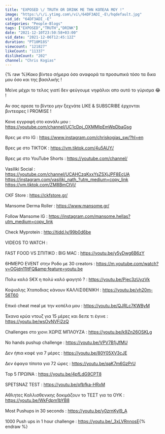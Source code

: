 ```yaml
---
title: "EXPOSED \/ TRUTH OR DRINK ΜΕ ΤΗΝ ΚΟΠΕΛΑ ΜΟΥ !"
image: "https:\/\/i.ytimg.com\/vi\/64DF3ADI_-E\/hqdefault.jpg"
vid_id: "64DF3ADI_-E"
categories: "People-Blogs"
tags: ["EXPOSED","TRUTH","DRINK"]
date: "2021-12-10T23:50:58+03:00"
vid_date: "2021-12-06T12:45:12Z"
duration: "PT10M18S"
viewcount: "121827"
likeCount: "11337"
dislikeCount: "202"
channel: "Chris Kogias"
---
```

{% raw %}Κακο βίντεο σήμερα όσο αναφορά τα προσωπικά τόσο τα δικα μου όσο και της βασιλικής !<br /><br />Μείνε μέχρι το τελος γιατί δεν φεύγουμε νηφάλιοι απο αυτό το γύρισμα 😂 !<br /><br />Αν σας αρεσε το βίντεο μην ξεχνάτε LIKE &amp; SUBSCRIBE έρχονται βιντεαρες I PROMISE !<br /><br />Κανε εγγραφή στο κανάλι μου : <a rel="nofollow" target="blank" href="https://youtube.com/channel/UC1cDpj_OXMMlpEmWpDbaGsg">https://youtube.com/channel/UC1cDpj_OXMMlpEmWpDbaGsg</a><br /><br />Βρες με στο IG  : <a rel="nofollow" target="blank" href="https://www.instagram.com/chriskogias_sw/?hl=en">https://www.instagram.com/chriskogias_sw/?hl=en</a><br /><br />Βρες με στο ΤΙΚΤΟΚ : <a rel="nofollow" target="blank" href="https://vm.tiktok.com/4u5AUY/">https://vm.tiktok.com/4u5AUY/</a><br /><br />Βρες με στο YouTube Shorts : <a rel="nofollow" target="blank" href="https://youtube.com/channel/">https://youtube.com/channel/</a><br /><br />Vasiliki Social : <a rel="nofollow" target="blank" href="https://youtube.com/channel/UCAHCzqKxxYsZSXjJPF8EcUA">https://youtube.com/channel/UCAHCzqKxxYsZSXjJPF8EcUA</a><br /><a rel="nofollow" target="blank" href="https://instagram.com/vasiliki_nath_?utm_medium=copy_link">https://instagram.com/vasiliki_nath_?utm_medium=copy_link</a><br /><a rel="nofollow" target="blank" href="https://vm.tiktok.com/ZM8BmCtVj/">https://vm.tiktok.com/ZM8BmCtVj/</a><br /><br />CKF Store : <a rel="nofollow" target="blank" href="https://ckfstore.gr/">https://ckfstore.gr/</a><br /><br />Mansome Derma Roller : <a rel="nofollow" target="blank" href="https://www.mansome.gr/">https://www.mansome.gr/</a><br /><br />Follow Mansome IG : <a rel="nofollow" target="blank" href="https://instagram.com/mansome.hellas?utm_medium=copy_link">https://instagram.com/mansome.hellas?utm_medium=copy_link</a><br /><br />Check Myprotein : <a rel="nofollow" target="blank" href="http://tidd.ly/99b0d6be">http://tidd.ly/99b0d6be</a><br /><br />VIDEOS TO WATCH :<br /><br />FAST FOOD VS ΣΠΙΤΙΚΟ : BIG MAC : <a rel="nofollow" target="blank" href="https://youtu.be/y5yDwg6B6zY">https://youtu.be/y5yDwg6B6zY</a><br /><br />6ΗΜΕΡΟ EVENT στην Ροδο με 30 creatοrs : <a rel="nofollow" target="blank" href="https://m.youtube.com/watch?v=OGjdn11ItFQ&amp;feature=youtu.be">https://m.youtube.com/watch?v=OGjdn11ItFQ&amp;feature=youtu.be</a><br /><br />Πολυ καλό S€X η πολύ καλό φαγητό ? : <a rel="nofollow" target="blank" href="https://youtu.be/Pjec3zUyzVk">https://youtu.be/Pjec3zUyzVk</a><br /><br />Κοψιαλης Χταποδιας κάνουν ΚΑΛΛΙΣΘΕΝΙΚΗ : <a rel="nofollow" target="blank" href="https://youtu.be/vh20m-56T60">https://youtu.be/vh20m-56T60</a><br /><br />Επικό cheat meal με την κοπέλα μου : <a rel="nofollow" target="blank" href="https://youtu.be/QJRLc7KWByM">https://youtu.be/QJRLc7KWByM</a><br /><br />Έκανα κρύα ντουζ για 15 μέρες και δειτε τι έγινε : <a rel="nofollow" target="blank" href="https://youtu.be/wsOvNVFi2zQ">https://youtu.be/wsOvNVFi2zQ</a><br /><br />Challenges στο χιονι ΧΩΡΙΣ ΜΠΛΟΥΖΑ : <a rel="nofollow" target="blank" href="https://youtu.be/k9Zn26OSKLg">https://youtu.be/k9Zn26OSKLg</a><br /><br />No hands pushup challenge : <a rel="nofollow" target="blank" href="https://youtu.be/VPV7B1jJfMU">https://youtu.be/VPV7B1jJfMU</a><br /><br />Δεν ήπια καφέ για 7 μέρες : <a rel="nofollow" target="blank" href="https://youtu.be/80Y05XV3cJE">https://youtu.be/80Y05XV3cJE</a><br /><br />Δεν έφαγα τίποτα για 72 ώρες : <a rel="nofollow" target="blank" href="https://youtu.be/qaK7m6GzPrU">https://youtu.be/qaK7m6GzPrU</a><br /><br />Top 5 ΠΡΩΙΝΑ : <a rel="nofollow" target="blank" href="https://youtu.be/4pfLdG9CPT8">https://youtu.be/4pfLdG9CPT8</a><br /><br />SPETSNAZ TEST : <a rel="nofollow" target="blank" href="https://youtu.be/pfbfka-HRxM">https://youtu.be/pfbfka-HRxM</a><br /><br />Αθλητες Καλλισθενικης δοκιμάζουν το ΤΕΣΤ για τα ΟΥΚ : <a rel="nofollow" target="blank" href="https://youtu.be/WkFdpm1bYB8">https://youtu.be/WkFdpm1bYB8</a><br /><br />Most Pushups in 30 seconds : <a rel="nofollow" target="blank" href="https://youtu.be/y0zrnKyI9_A">https://youtu.be/y0zrnKyI9_A</a><br /><br />1000 Push ups in 1 hour challenge : <a rel="nofollow" target="blank" href="https://youtu.be/_3xLVRnnosE">https://youtu.be/_3xLVRnnosE</a>{% endraw %}
